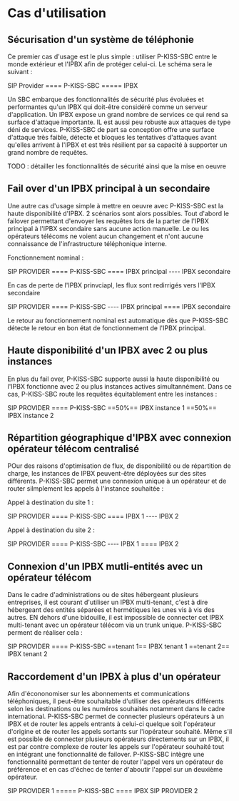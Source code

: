 # Cas d'utilisation

## Sécurisation d'un système de téléphonie

Ce premier cas d'usage est le plus simple : utiliser P-KISS-SBC entre le monde extérieur et l'IPBX afin de protéger celui-ci. Le schéma sera le suivant :

SIP Provider ==== P-KISS-SBC ===== IPBX

Un SBC embarque des fonctionnalités de sécurité plus évoluées et performantes qu'un IPBX qui doit-être considéré comme un serveur d'application. Un IPBX expose un grand nombre de services ce qui rend sa surface d'attaque importante. IL est aussi peu robuste aux attaques de type déni de services. P-KISS-SBC de part sa conception offre une surface d'attaque très faible, détecte et bloques les tentatives d'attaques avant qu'elles arrivent à l'IPBX et est très résilient par sa capacité à supporter un grand nombre de requêtes.

TODO : détailler les fonctionnalités de sécurité ainsi que la mise en oeuvre

## Fail over d'un IPBX principal à un secondaire

Une autre cas d'usage simple à mettre en oeuvre avec P-KISS-SBC est la haute disponibilité d'IPBX. 2 scénarios sont alors possibles. Tout d'abord le failover permettant d'envoyer les requêtes lors de la parter de l'IPBX principal à l'IPBX secondaire sans aucune action manuelle. Le ou les opérateurs télécoms ne voient aucun changement et n'ont aucune connaissance de l'infrastructure téléphonique interne.

Fonctionnement nominal :

SIP PROVIDER ==== P-KISS-SBC ==== IPBX principal
                             ---- IPBX secondaire

En cas de perte de l'IPBX prinvciapl, les flux sont redirrigés vers l'IPBX secondaire

SIP PROVIDER ==== P-KISS-SBC ---- IPBX principal
                             ==== IPBX secondaire

Le retour au fonctionnement nominal est automatique dès que P-KISS-SBC détecte le retour en bon état de fonctionnement de l'IPBX principal.

## Haute disponibilité d'un IPBX avec 2 ou plus instances

En plus du fail over, P-KISS-SBC supporte aussi la haute disponibilité ou l'IPBX fonctionne avec 2 ou plus instances actives simultannément. Dans ce cas, P-KISS-SBC route les requêtes équitablement entre les instances :

SIP PROVIDER ==== P-KISS-SBC ==50%== IPBX instance 1
                             ==50%== IPBX instance 2

## Répartition géographique d'IPBX avec connexion opérateur télécom centralisé

POur des raisons d'optimisation de flux, de disponibilité ou de répartition de charge, les instances de IPBX peuvent-être déployées sur des sites différents. P-KISS-SBC permet une connexion unique à un opérateur et de router silmplement les appels à l'instance souhaitée :

Appel à destination du site 1 :

SIP PROVIDER ==== P-KISS-SBC ==== IPBX 1
                             ---- IPBX 2

Appel à destination du site 2 :

SIP PROVIDER ==== P-KISS-SBC ---- IPBX 1
                             ==== IPBX 2

## Connexion d'un IPBX mutli-entités avec un opérateur télécom

Dans le cadre d'administrations ou de sites hébergeant plusieurs entreprises, il est courant d'utiliser un IPBX multi-tenant, c'est à dire hébergeant des entités séparées et hermétiques les unes vis à vis des autres. EN dehors d'une bidouille, il est impossible de connecter cet IPBX multi-tenant avec un opérateur télécom via un trunk unique. P-KISS-SBC perment de réaliser cela :

SIP PROVIDER ==== P-KISS-SBC ==tenant 1== IPBX tenant 1
                             ==tenant 2== IPBX tenant 2

## Raccordement d'un IPBX à plus d'un opérateur

Afin d'écononomiser sur les abonnements et communications téléphoniques, il peut-être souhaitable d'utiliser des opérateurs différents selon les destinations ou les numéros souhaités notamment dans le cadre international. P-KISS-SBC permet de connecter plusieurs opérateurs à un IPBX et de router les appels entrants à celui-ci quelque soit l'opérateur d'origine et de router les appels sortants sur l'iopérateur souhaité. Même s'il est possible de connecter plusieurs opérateurs directements sur un IPBX, il est par contre complexe de router les appels sur l'opérateur souhaité tout en intégrant une fonctionnalité de failover. P-KISS-SBC intègre une fonctionnalité permettant de tenter de router l'appel vers un opérateur de préférence et en cas d'échec de tenter d'aboutir l'appel sur un deuxième opérateur.

SIP PROVIDER 1
              ===== P-KISS-SBC ==== IPBX
SIP PROVIDER 2
